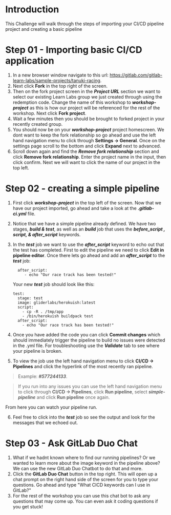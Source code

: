 # Introduction

This Challenge will walk through the steps of importing your CI/CD pipeline project and creating a basic pipeline

# Step 01 - Importing basic CI/CD application

1. In a new browser window navigate to this url: https://gitlab.com/gitlab-learn-labs/sample-projects/tanuki-racing.
2. Next click **Fork** in the top right of the screen.
3. Then on the fork project screen in the **_Project URL_** section we want to select our existing Learn Labs group we just created through using the redemption code. Change the name of this workshop to **_workshop-project_** as this is how our project will be referenced for the rest of the workshop. Next click **Fork project**.
4. Wait a few minutes then you should be brought to forked project in your recently created group.
5. You should now be on your **_workshop-project_** project homescreen. We dont want to keep the fork relationship so go ahead and use the left hand navigation menu to click through **Settings -\> General**. Once on the settings page scroll to the bottom and click **Expand** next to advanced.
6. Scroll down again and find the **_Remove fork relationship_** section and click **Remove fork relationship**. Enter the project name in the input, then click confirm. Next we will want to click the name of our project in the top left.

# Step 02 - creating a simple pipeline

1. First click **_workshop-project_** in the top left of the screen. Now that we have our project imported, go ahead and take a look at the **_.gitlab-ci.yml_** file.
2. Notice that we have a simple pipeline already defined. We have two stages, **_build & test_**, as well as an **_build_** job that uses the **_before_script , script, & after_script_** keywords.

3. In the **_test_** job we want to use the **_after_script_** keyword to echo out that the test has completed. First to edit the pipeline we need to click **Edit in pipeline editor**. Once there lets go ahead and add an **_after_script_** to the **_test_** job:

   ```plaintext
     after_script:
        - echo "Our race track has been tested!"
   ```

   Your new **_test_** job should look like this:

   ```plaintext
   test:
     stage: test
     image: gliderlabs/herokuish:latest
     script:
       - cp -R . /tmp/app
       - /bin/herokuish buildpack test
     after_script:
       - echo "Our race track has been tested!"
   ```
4. Once you have added the code you can click **Commit changes** which should immediately trigger the pipeline to build no issues were detected in the .yml file. For troubleshooting use the **_Validate_** tab to see where your pipeline is broken.
5. To view the job use the left hand navigation menu to click **CI/CD -\> Pipelines** and click the hyperlink of the most recently ran pipeline.

> Example: **_#577244133_**.

> If you run into any issues you can use the left hand navigation menu to click through **CI/CD -\> Pipelines**, click **Run pipeline**, select **_simple-pipeline_** and click **Run pipeline** once again.

From here you can watch your pipeline run.

6. Feel free to click into the **_test_** job so see the output and look for the messages that we echoed out.

# Step 03 - Ask GitLab Duo Chat
  1. What if we hadnt known where to find our running pipelines? Or we wanted to learn more about the image keyword in the pipeline above? We can use the new GitLab Duo Chatbot to do that and more.
  2. Click the **GitLab Duo Chat** button in the top right. This will open up a chat prompt on the right hand side of the screen for you to type your questions. Go ahead and type "What CICD keywords can I use in GitLab?"
  3. For the rest of the workshop you can use this chat bot to ask any questions that may come up. You can even ask it coding questions if you get stuck!
  

